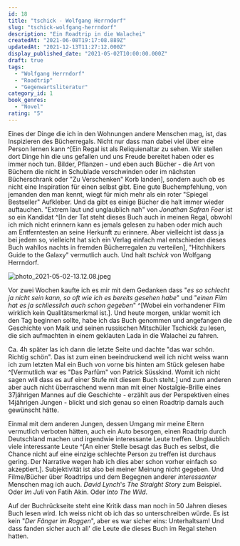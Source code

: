 ```yaml
---
id: 18
title: "tschick - Wolfgang Herrndorf"
slug: "tschick-wolfgang-herrndorf"
description: "Ein Roadtrip in die Walachei"
createdAt: "2021-06-08T19:17:08.889Z"
updatedAt: "2021-12-13T11:27:12.000Z"
display_published_date: "2021-05-02T10:00:00.000Z"
draft: true
tags:
  - "Wolfgang Herrndorf"
  - "Roadtrip"
  - "Gegenwartsliteratur"
category_id: 1
book_genres:
  - "Novel"
rating: "5"
---
```


Eines der Dinge die ich in den Wohnungen andere Menschen mag, ist, das Inspizieren des Bücherregals. Nicht nur dass man dabei viel über eine Person lernen kann ^[Ein Regal ist als Reliquienaltar zu sehen. Wir stellen dort Dinge hin die uns gefallen und uns Freude bereitet haben oder es immer noch tun. Bilder, Pflanzen - und eben auch Bücher - die Art von Büchern die nicht in Schublade verschwinden oder im nächsten Bücherschrank oder "Zu Verschenken" Korb landen], sondern auch ob es nicht eine Inspiration für einen selbst gibt. Eine gute Buchempfehlung, von jemanden den man kennt, wiegt für mich mehr als ein roter "Spiegel Bestseller" Aufkleber. Und da gibt es einige Bücher die halt immer wieder auftauchen. "Extrem laut und unglaublich nah" von _Jonathan Safran Foer_ ist so ein Kandidat ^[In der Tat steht dieses Buch auch in meinen Regal, obwohl ich mich nicht erinnern kann es jemals gelesen zu haben oder mich auch am Entferntesten an seine Herkunft zu erinnere. Aber vielleicht ist dass ja bei jedem so, vielleicht hat sich ein Verlag einfach mal entschieden dieses Buch wahllos nachts in fremden Bücherregalen zu verteilen], "Hitchhikers Guide to the Galaxy" vermutlich auch. Und halt _tschick_ von Wolfgang Herrndorf. 

![photo_2021-05-02-13.12.08.jpeg](https://res.cloudinary.com/dlsll9dkn/image/upload/v1623176601/photo_2021_05_02_13_12_08_52da49e3ab.jpg)


Vor zwei Wochen kaufte ich es mir mit dem Gedanken dass "_es so schlecht ja nicht sein kann, so oft wie ich es bereits gesehen habe_" und "_einen Film hat es ja schliesslich auch schon gegeben_" ^[Wobei ein vorhandener Film wirklich kein Qualitätsmerkmal ist.]. Und heute morgen, unklar womit ich den Tag beginnen sollte, habe ich das Buch genommen und angefangen die Geschichte von Maik und seinen russischen Mitschüler Tschickk zu lesen, die sich aufmachten in einem geklauten Lada in die Walachei zu fahren. 


Ca. 4h später las ich dann die letzte Seite und dachte "das war schön. Richtig schön". Das ist zum einen beeindruckend weil ich nicht weiss wann ich zum letzten Mal ein Buch von vorne bis hinten am Stück gelesen habe ^[Vermutlich war es "Das Parfüm" von Patrick Süsskind. Womit ich nicht sagen will dass es auf einer Stufe mit diesem Buch steht.] und zum anderen aber auch nicht überraschend wenn man mit einer Nostalgie-Brille eines 37jährigen Mannes auf die Geschichte - erzählt aus der Perspektiven eines 14jährigen Jungen - blickt und sich genau so einen Roadtrip damals auch gewünscht hätte. 


Einmal mit dem anderen Jungen, dessen Umgang mir meine Eltern vermutlich verboten hätten, auch ein Auto besorgen, einen Roadtrip durch Deutschland machen und irgendwie interessante Leute treffen. Unglaublich viele interessante Leute ^[An einer Stelle besagt das Buch es selbst, die Chance nicht auf eine einzige schlechte Person zu treffen ist durchaus gering. Der Narrative wegen hab ich dies aber schon vorher einfach so akzeptiert.]. Subjektivität ist also bei meiner Meinung nicht gegeben. Und Filme/Bücher über Roadtrips und dem Begegnen anderer _interessanter_ Menschen mag ich auch. *David Lynch*'s _The Straight Story_ zum Beispiel. Oder _Im Juli_ von Fatih Akin. Oder _Into The Wild_. 

Auf der Buchrückseite steht eine Kritik dass man noch in 50 Jahren dieses Buch lesen wird. Ich weiss nicht ob ich das so unterschreiben würde. Es ist kein "_Der Fänger im Roggen_", aber es war sicher eins: Unterhaltsam! Und dass fanden sicher auch all' die Leute die dieses Buch im Regal stehen hatten. 